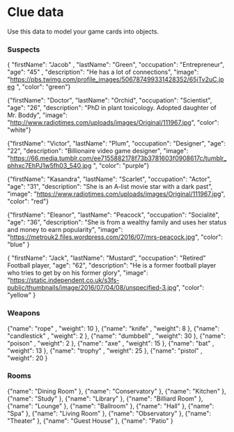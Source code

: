 # Clue data

Use this data to model your game cards into objects.

### Suspects

{ "firstName": "Jacob" ,
"lastName": "Green",
"occupation": "Entrepreneur",
"age": "45" ,
"description": "He has a lot of connections",
"image": "https://pbs.twimg.com/profile_images/506787499331428352/65jTv2uC.jpeg ",
"color": "green"}

{"firstName": "Doctor",
"lastName": "Orchid",
"occupation": "Scientist",
"age": "26",
"description": "PhD in plant toxicology. Adopted daughter of Mr. Boddy",
"image": "http://www.radiotimes.com/uploads/images/Original/111967.jpg",
"color": "white"}

{"firstName": "Victor",
"lastName": "Plum",
"occupation": "Designer",
"age": "22",
"description": "Billionaire video game designer",
"image": "https://66.media.tumblr.com/ee7155882178f73b3781603f0908617c/tumblr_phhxc7EhPJ1w5fh03_540.jpg ",
"color": "purple"}

{"firstName": "Kasandra",
"lastName": "Scarlet",
"occupation": "Actor",
"age": "31",
"description": "She is an A-list movie star with a dark past",
"image": "https://www.radiotimes.com/uploads/images/Original/111967.jpg",
"color": "red"}

{"firstName": "Eleanor",
"lastName": "Peacock",
"occupation": "Socialité",
"age": "36",
"description": "She is from a wealthy family and uses her status and money to earn popularity",
"image": "https://metrouk2.files.wordpress.com/2016/07/mrs-peacock.jpg",
"color": "blue" }

{ "firstName": "Jack",
"lastName": "Mustard",
"occupation": "Retired" Football player,
"age": "62",
"description": "He is a former football player who tries to get by on his former glory",
"image": "https://static.independent.co.uk/s3fs-public/thumbnails/image/2016/07/04/08/unspecified-3.jpg",
"color": "yellow" }

### Weapons

{"name": "rope" , "weight": 10 },
{"name": "knife" , "weight": 8 },
{"name": "candlestick" , "weight": 2 },
{"name": "dumbbell" , "weight": 30 },
{"name": "poison" , "weight": 2 },
{"name": "axe" , "weight": 15 },
{"name": "bat" , "weight": 13 },
{"name": "trophy" , "weight": 25 },
{"name": "pistol" , "weight": 20 }

### Rooms

{"name": "Dining Room" },
{"name": "Conservatory" },
{"name": "Kitchen" },
{"name": "Study" },
{"name": "Library" },
{"name": "Billiard Room" },
{"name": "Lounge" },
{"name": "Ballroom" },
{"name": "Hall" },
{"name": "Spa" },
{"name": "Living Room" },
{"name": "Observatory" },
{"name": "Theater" },
{"name": "Guest House" },
{"name": "Patio" }
